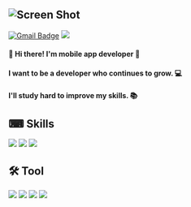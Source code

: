 ## ![Screen Shot](https://user-images.githubusercontent.com/97172637/158420841-154f7784-6006-4ed4-a690-03a21ab1544b.png) 




[![Gmail Badge](https://img.shields.io/badge/Gmail-D14836?style=flat&logo=Gmail&logoColor=white)](mailto:ghksrb1226@gmail.com)
<a href=https://kyuu.tistory.com target="_blank"><img src="https://img.shields.io/badge/Blog-09B3AF?style=flat&logo=Storyblok&logoColor=000000"/></a>

#### 👋 Hi there! I'm mobile app developer  🚀
#### I want to be a developer who continues to grow. 💻
#### I'll study hard to improve my skills. 📚



  
  

## ⌨ Skills
  
  

<div align:left>
  <img src="https://img.shields.io/badge/iOS-000000?style=flat&logo=iOS&logoColor=white"/> 
<img src="https://img.shields.io/badge/Swift-F05138?style=flat&logo=Swift&logoColor=white"/>
<img src="https://img.shields.io/badge/html-E34F26?style=flat&logo-badge&logo=html5&logoColor=white">

</div>


## 🛠 Tool

<div align:left>
<img src="https://img.shields.io/badge/Xcode-147EFB?style=flat&logo=Xcode&logoColor=ffffff"/> 
<img src="https://img.shields.io/badge/Git-F05032?style=flat&logo=Git&logoColor=ffffff"/> 
<img src="https://img.shields.io/badge/Notion-ffffff?style=flat&logo=Notion&logoColor=333333"/>
  <img src="https://img.shields.io/badge/github-181717?style=flat&logo-badge&logo=github&logoColor=white">
</div>


<!--
**hwankyuu/hwankyuu** is a ✨ _special_ ✨ repository because its `README.md` (this file) appears on your GitHub profile.


Here are some ideas to get you started:

- 🔭 I’m currently working on ...
- 🌱 I’m currently learning ...
- 👯 I’m looking to collaborate on ...
- 🤔 I’m looking for help with ...
- 💬 Ask me about ...
- 📫 How to reach me: ...
- 😄 Pronouns: ...
- ⚡ Fun fact: ...
-->
